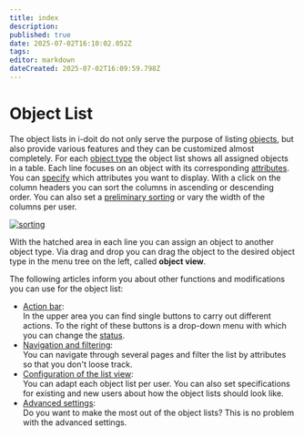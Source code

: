 ```yaml
---
title: index
description: 
published: true
date: 2025-07-02T16:10:02.052Z
tags: 
editor: markdown
dateCreated: 2025-07-02T16:09:59.798Z
---
```


# Object List

The object lists in i-doit do not only serve the purpose of listing [objects](../../basics/structure-of-the-it-documentation.md#object), but also provide various features and they can be customized almost completely.
For each [object type](../../basics/structure-of-the-it-documentation.md#object-type) the object list shows all assigned objects in a table. Each line focuses on an object with its corresponding [attributes](../../basics/structure-of-the-it-documentation.md#attribute). You can [specify](configuration-of-the-list-view.md) which attributes you want to display.
With a click on the column headers you can sort the columns in ascending or descending order. You can also set a [preliminary sorting](./configuration-of-the-list-view.md#presort-columns) or vary the width of the columns per user.

[![sorting](../../assets/images/en/basics/object-list/1-ol.png)](../../assets/images/en/basics/object-list/1-ol.png)

With the hatched area in each line you can assign an object to another object type. Via drag and drop you can drag the object to the desired object type in the menu tree on the left, called **object view**.

The following articles inform you about other functions and modifications you can use for the object list:

-   [Action bar](./actions-in-object-lists.md):<br> In the upper area you can find single buttons to carry out different actions. To the right of these buttons is a drop-down menu with which you can change the [status](../structure-of-the-it-documentation.md).
-   [Navigation and filtering](./navigation-and-filtering.md):<br> You can navigate through several pages and filter the list by attributes so that you don't loose track.
-   [Configuration of the list view](./configuration-of-the-list-view.md):<br> You can adapt each object list per user. You can also set specifications for existing and new users about how the object lists should look like.
-   [Advanced settings](./advanced-settings.md):<br> Do you want to make the most out of the object lists? This is no problem with the advanced settings.
